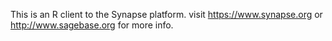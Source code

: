 This is an R client to the Synapse platform. visit https://www.synapse.org or http://www.sagebase.org for more info.
